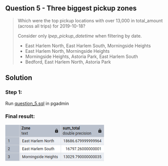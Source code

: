 ## Question 5 - Three biggest pickup zones

>Which were the top pickup locations with over 13,000 in total_amount (across all trips) for 2019-10-18?
>
>Consider only _lpep_pickup_datetime_ when filtering by date.
>
>* East Harlem North, East Harlem South, Morningside Heights
>* East Harlem North, Morningside Heights
>* Morningside Heights, Astoria Park, East Harlem South
>* Bedford, East Harlem North, Astoria Park

## Solution

### Step 1:
Run [question_5.sql](question_5.sql) in pgadmin

### Final result:
![Result](question_5.png)